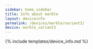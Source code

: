 ```yaml
---
sidebar: home_sidebar
title: Info about marble
layout: deviceinfo
permalink: /devices/marble/variant3/
device: marble_variant3
---
```

{% include templates/device_info.md %}

